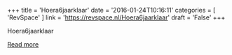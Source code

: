 +++
title = 'Hoera6jaarklaar'
date = '2016-01-24T10:16:11'
categories = [ 
 'RevSpace' 
] 
link = 'https://revspace.nl/Hoera6jaarklaar'
draft = 'False'
+++

<div class="mw-content-ltr mw-parser-output" dir="ltr" lang="en-GB"><p><a class="mw-selflink selflink">Hoera6jaarklaar</a>
</p></div>

[Read more](https://revspace.nl/Hoera6jaarklaar)